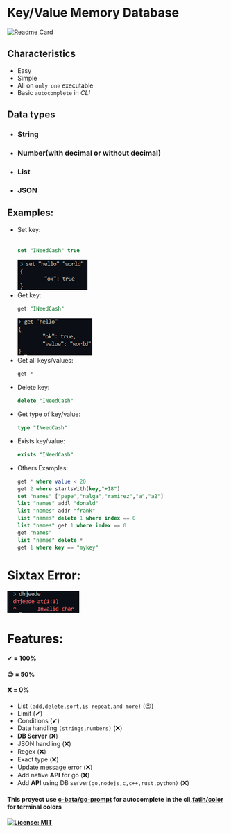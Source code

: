 # Key/Value Memory Database 
[![Readme Card](https://github-readme-stats.vercel.app/api/pin/?username=Troxsoft&repo=SkikDB)](https://github.com/Troxsoft/SkikDB)

## Characteristics
- Easy 
- Simple
- All on `only one` executable
- Basic `autocomplete` in *CLI*

## Data types
- ### String
- ### Number(with decimal or without decimal)
- ### List
- ### JSON
## Examples:
- Set key:
    ```sql

    set "INeedCash" true
    ```
    ![set example](things/set.png)
- Get key:
    ```sql
    get "INeedCash"
    ```
    ![get example](things/get.png)
- Get all keys/values:
    ```sql
    get *
    ```
- Delete key:
    ```sql
    delete "INeedCash"
    ```
- Get type of key/value:
    ```sql
    type "INeedCash"
    ```
- Exists key/value:
    ```sql
    exists "INeedCash"
    ```
- Others Examples:
    ```sql
    get * where value < 20
    get 2 where startsWith(key,"+18")
    set "names" ["pepe","nalga","ramirez","a","a2"]
    list "names" addl "donald"
    list "names" addr "frank"
    list "names" delete 1 where index == 0
    list "names" get 1 where index == 0
    get "names"
    list "names" delete *
    get 1 where key == "mykey"
    ```
# Sixtax Error:
![sintax error](things/sintaxError.png)
# Features:
#### ✔ = 100%
#### 😉 = 50%
#### ❌ = 0%
- List `(add,delete,sort,is repeat,and more)` (😉)
- Limit (✔) 
- Conditions (✔) 
- Data handling `(strings,numbers)` (❌)
- **DB Server** (❌)
- JSON handling (❌)
- Regex (❌)
- Exact type (❌)
- Update message error (❌)
- Add native **API** for go (❌)
- Add **API** using DB server`(go,nodejs,c,c++,rust,python)` (❌)
#### This proyect use [c-bata/go-prompt](!https://github.com/c-bata/go-prompt) for autocomplete in the cli,[fatih/color](https://github.com/fatih/color) for terminal colors
#### [![License: MIT](https://img.shields.io/badge/License-MIT-yellow.svg)](https://opensource.org/licenses/MIT)
